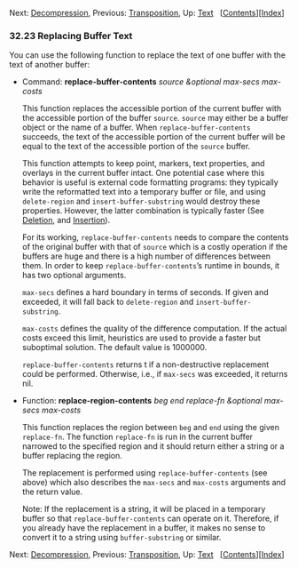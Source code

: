 

Next: [Decompression](Decompression.html), Previous: [Transposition](Transposition.html), Up: [Text](Text.html)   \[[Contents](index.html#SEC_Contents "Table of contents")]\[[Index](Index.html "Index")]

### 32.23 Replacing Buffer Text

You can use the following function to replace the text of one buffer with the text of another buffer:

*   Command: **replace-buffer-contents** *source \&optional max-secs max-costs*

    This function replaces the accessible portion of the current buffer with the accessible portion of the buffer `source`. `source` may either be a buffer object or the name of a buffer. When `replace-buffer-contents` succeeds, the text of the accessible portion of the current buffer will be equal to the text of the accessible portion of the `source` buffer.

    This function attempts to keep point, markers, text properties, and overlays in the current buffer intact. One potential case where this behavior is useful is external code formatting programs: they typically write the reformatted text into a temporary buffer or file, and using `delete-region` and `insert-buffer-substring` would destroy these properties. However, the latter combination is typically faster (See [Deletion](Deletion.html), and [Insertion](Insertion.html)).

    For its working, `replace-buffer-contents` needs to compare the contents of the original buffer with that of `source` which is a costly operation if the buffers are huge and there is a high number of differences between them. In order to keep `replace-buffer-contents`’s runtime in bounds, it has two optional arguments.

    `max-secs` defines a hard boundary in terms of seconds. If given and exceeded, it will fall back to `delete-region` and `insert-buffer-substring`.

    `max-costs` defines the quality of the difference computation. If the actual costs exceed this limit, heuristics are used to provide a faster but suboptimal solution. The default value is 1000000.

    `replace-buffer-contents` returns t if a non-destructive replacement could be performed. Otherwise, i.e., if `max-secs` was exceeded, it returns nil.

<!---->

*   Function: **replace-region-contents** *beg end replace-fn \&optional max-secs max-costs*

    This function replaces the region between `beg` and `end` using the given `replace-fn`. The function `replace-fn` is run in the current buffer narrowed to the specified region and it should return either a string or a buffer replacing the region.

    The replacement is performed using `replace-buffer-contents` (see above) which also describes the `max-secs` and `max-costs` arguments and the return value.

    Note: If the replacement is a string, it will be placed in a temporary buffer so that `replace-buffer-contents` can operate on it. Therefore, if you already have the replacement in a buffer, it makes no sense to convert it to a string using `buffer-substring` or similar.

Next: [Decompression](Decompression.html), Previous: [Transposition](Transposition.html), Up: [Text](Text.html)   \[[Contents](index.html#SEC_Contents "Table of contents")]\[[Index](Index.html "Index")]
